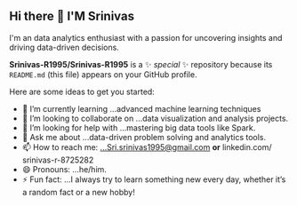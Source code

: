 ## Hi there 👋 I'M Srinivas 
I'm an data analytics enthusiast with a passion for uncovering insights and driving data-driven decisions.

**Srinivas-R1995/Srinivas-R1995** is a ✨ _special_ ✨ repository because its `README.md` (this file) appears on your GitHub profile.

Here are some ideas to get you started:

- 🌱 I’m currently learning ...advanced machine learning techniques
- 👯 I’m looking to collaborate on ...data visualization and analysis projects.
- 🤔 I’m looking for help with ...mastering big data tools like Spark.
- 💬 Ask me about ...data-driven problem solving and analytics tools.
- 📫 How to reach me: ...Sri.srinivas1995@gmail.com **or** linkedin.com/ srinivas-r-8725282
- 😄 Pronouns: ...he/him.
- ⚡ Fun fact: ...I always try to learn something new every day, whether it’s a random fact or a new hobby!

